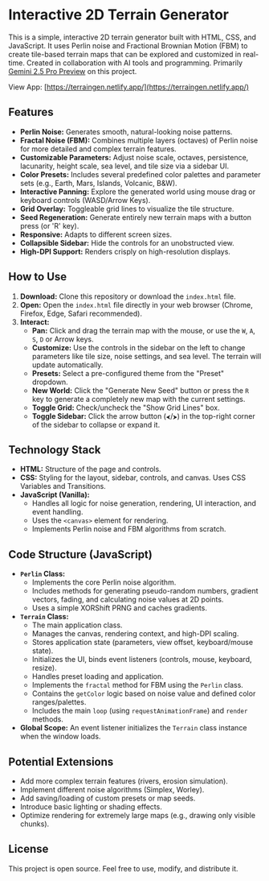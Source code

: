 # Interactive 2D Terrain Generator

This is a simple, interactive 2D terrain generator built with HTML, CSS, and JavaScript. It uses Perlin noise and Fractional Brownian Motion (FBM) to create tile-based terrain maps that can be explored and customized in real-time. Created in collaboration with AI tools and programming. Primarily [Gemini 2.5 Pro Preview](https://aistudio.google.com/) on this project.

View App: [https://terraingen.netlify.app/](https://terraingen.netlify.app/)

## Features

*   **Perlin Noise:** Generates smooth, natural-looking noise patterns.
*   **Fractal Noise (FBM):** Combines multiple layers (octaves) of Perlin noise for more detailed and complex terrain features.
*   **Customizable Parameters:** Adjust noise scale, octaves, persistence, lacunarity, height scale, sea level, and tile size via a sidebar UI.
*   **Color Presets:** Includes several predefined color palettes and parameter sets (e.g., Earth, Mars, Islands, Volcanic, B&W).
*   **Interactive Panning:** Explore the generated world using mouse drag or keyboard controls (WASD/Arrow Keys).
*   **Grid Overlay:** Toggleable grid lines to visualize the tile structure.
*   **Seed Regeneration:** Generate entirely new terrain maps with a button press (or 'R' key).
*   **Responsive:** Adapts to different screen sizes.
*   **Collapsible Sidebar:** Hide the controls for an unobstructed view.
*   **High-DPI Support:** Renders crisply on high-resolution displays.

## How to Use

1.  **Download:** Clone this repository or download the `index.html` file.
2.  **Open:** Open the `index.html` file directly in your web browser (Chrome, Firefox, Edge, Safari recommended).
3.  **Interact:**
    *   **Pan:** Click and drag the terrain map with the mouse, or use the `W`, `A`, `S`, `D` or Arrow keys.
    *   **Customize:** Use the controls in the sidebar on the left to change parameters like tile size, noise settings, and sea level. The terrain will update automatically.
    *   **Presets:** Select a pre-configured theme from the "Preset" dropdown.
    *   **New World:** Click the "Generate New Seed" button or press the `R` key to generate a completely new map with the current settings.
    *   **Toggle Grid:** Check/uncheck the "Show Grid Lines" box.
    *   **Toggle Sidebar:** Click the arrow button (`⮜`/`⮞`) in the top-right corner of the sidebar to collapse or expand it.

## Technology Stack

*   **HTML:** Structure of the page and controls.
*   **CSS:** Styling for the layout, sidebar, controls, and canvas. Uses CSS Variables and Transitions.
*   **JavaScript (Vanilla):**
    *   Handles all logic for noise generation, rendering, UI interaction, and event handling.
    *   Uses the `<canvas>` element for rendering.
    *   Implements Perlin noise and FBM algorithms from scratch.

## Code Structure (JavaScript)

*   **`Perlin` Class:**
    *   Implements the core Perlin noise algorithm.
    *   Includes methods for generating pseudo-random numbers, gradient vectors, fading, and calculating noise values at 2D points.
    *   Uses a simple XORShift PRNG and caches gradients.
*   **`Terrain` Class:**
    *   The main application class.
    *   Manages the canvas, rendering context, and high-DPI scaling.
    *   Stores application state (parameters, view offset, keyboard/mouse state).
    *   Initializes the UI, binds event listeners (controls, mouse, keyboard, resize).
    *   Handles preset loading and application.
    *   Implements the `fractal` method for FBM using the `Perlin` class.
    *   Contains the `getColor` logic based on noise value and defined color ranges/palettes.
    *   Includes the main `loop` (using `requestAnimationFrame`) and `render` methods.
*   **Global Scope:** An event listener initializes the `Terrain` class instance when the window loads.

## Potential Extensions

*   Add more complex terrain features (rivers, erosion simulation).
*   Implement different noise algorithms (Simplex, Worley).
*   Add saving/loading of custom presets or map seeds.
*   Introduce basic lighting or shading effects.
*   Optimize rendering for extremely large maps (e.g., drawing only visible chunks).

## License

This project is open source. Feel free to use, modify, and distribute it.
